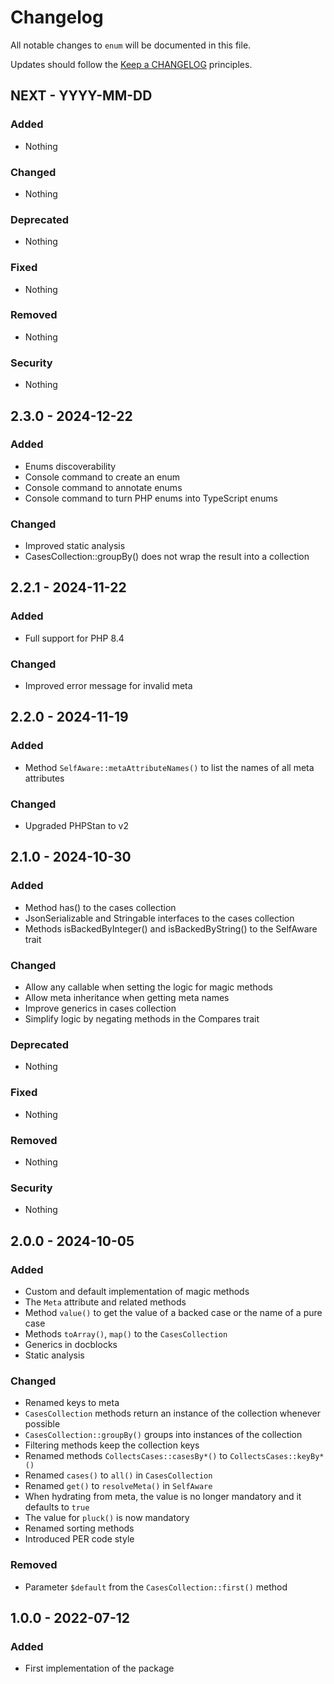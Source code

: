 # Changelog

All notable changes to `enum` will be documented in this file.

Updates should follow the [Keep a CHANGELOG](https://keepachangelog.com/) principles.


## NEXT - YYYY-MM-DD

### Added
- Nothing

### Changed
- Nothing

### Deprecated
- Nothing

### Fixed
- Nothing

### Removed
- Nothing

### Security
- Nothing


## 2.3.0 - 2024-12-22

### Added
- Enums discoverability
- Console command to create an enum
- Console command to annotate enums
- Console command to turn PHP enums into TypeScript enums

### Changed
- Improved static analysis
- CasesCollection::groupBy() does not wrap the result into a collection


## 2.2.1 - 2024-11-22

### Added
- Full support for PHP 8.4

### Changed
- Improved error message for invalid meta


## 2.2.0 - 2024-11-19

### Added
- Method `SelfAware::metaAttributeNames()` to list the names of all meta attributes

### Changed
- Upgraded PHPStan to v2


## 2.1.0 - 2024-10-30

### Added
- Method has() to the cases collection
- JsonSerializable and Stringable interfaces to the cases collection
- Methods isBackedByInteger() and isBackedByString() to the SelfAware trait

### Changed
- Allow any callable when setting the logic for magic methods
- Allow meta inheritance when getting meta names
- Improve generics in cases collection
- Simplify logic by negating methods in the Compares trait

### Deprecated
- Nothing

### Fixed
- Nothing

### Removed
- Nothing

### Security
- Nothing


## 2.0.0 - 2024-10-05

### Added
- Custom and default implementation of magic methods
- The `Meta` attribute and related methods
- Method `value()` to get the value of a backed case or the name of a pure case
- Methods `toArray()`, `map()` to the `CasesCollection`
- Generics in docblocks
- Static analysis

### Changed
- Renamed keys to meta
- `CasesCollection` methods return an instance of the collection whenever possible
- `CasesCollection::groupBy()` groups into instances of the collection
- Filtering methods keep the collection keys
- Renamed methods `CollectsCases::casesBy*()` to `CollectsCases::keyBy*()`
- Renamed `cases()` to `all()` in `CasesCollection`
- Renamed `get()` to `resolveMeta()` in `SelfAware`
- When hydrating from meta, the value is no longer mandatory and it defaults to `true`
- The value for `pluck()` is now mandatory
- Renamed sorting methods
- Introduced PER code style

### Removed
- Parameter `$default` from the `CasesCollection::first()` method


## 1.0.0 - 2022-07-12

### Added
- First implementation of the package
